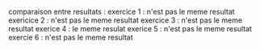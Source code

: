   comparaison entre resultats : 
           exercice 1 :   n'est pas le meme resultat
           exericice 2 :  n'est pas le meme resultat
           exercice 3  :  n'est pas le meme resultat
          exerice  4 :  le meme resulat 
          exerice 5 :   n'est pas le meme resultat
          exercie 6 :  n'est pas le meme resultat
